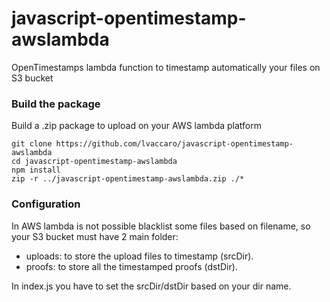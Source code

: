 # javascript-opentimestamp-awslambda
OpenTimestamps lambda function to timestamp automatically your files on S3 bucket

### Build the package
Build a .zip package to upload on your AWS lambda platform
```
git clone https://github.com/lvaccaro/javascript-opentimestamp-awslambda
cd javascript-opentimestamp-awslambda
npm install
zip -r ../javascript-opentimestamp-awslambda.zip ./*
```

### Configuration
In AWS lambda is not possible blacklist some files based on filename, 
so your S3 bucket must have 2 main folder:
* uploads: to store the upload files to timestamp (srcDir).
* proofs: to store all the timestamped proofs (dstDir).

In index.js you have to set the srcDir/dstDir based on your dir name.
